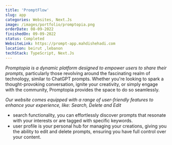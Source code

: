 ```yaml
---
title: 'PromptFlow'
slug: app
categories: Websites, Next.Js
image: /images/portfolio/promptopia.png
orderDate: 08-09-2022
finishedOn: 09-09-2022
status: Completed
WebsiteLink: https://prompt-app.mahdishehadi.com
location: beirut ,lebanon
techStack: TypeScript, Next.Js
---
```

<p><i>Promptopia is a dynamic platform designed to empower users to share their prompts,</i> particularly those revolving around the fascinating realm of technology, similar to ChatGPT prompts. Whether you're looking to spark a thought-provoking conversation, ignite your creativity, or simply engage with the community, Promptopia provides the space to do so seamlessly. </p>

<p><i>Our website comes equipped with a range of user-friendly features to enhance your experience, like: Search, Delete and Edit</i>  </p>

<ul>
	<li>search functionality, you can effortlessly discover prompts that resonate with your interests or are tagged with specific keywords.</li>
	<li>user profile is your personal hub for managing your creations, giving you the ability to edit and delete prompts, ensuring you have full control over your content.</li>
	
</ul>